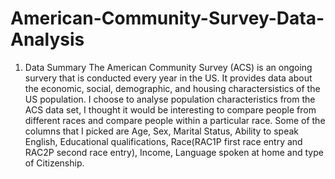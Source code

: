 # American-Community-Survey-Data-Analysis

1. Data Summary
The American Community Survey (ACS) is an ongoing survery that is conducted every year in the US. It provides data about the economic, social, demographic, and housing 
charactersistics of the US population. I choose to analyse population characteristics from the ACS data set, I thought it would be interesting to compare people from different races and compare people within a particular race. Some of the columns that I picked are Age, Sex, Marital Status, Ability to speak English, Educational qualifications, 
Race(RAC1P first race entry and RAC2P second race entry), Income, Language spoken at home and type of Citizenship.
